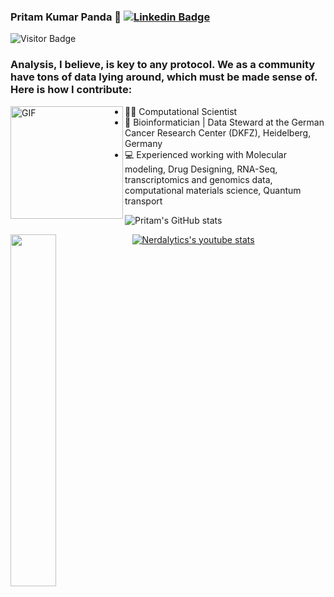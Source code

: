 ### Pritam Kumar Panda 🐼 [![Linkedin Badge](https://img.shields.io/badge/-blue?style=flat-square&logo=Linkedin&logoColor=white&link=https://www.linkedin.com/in/pritam-kumar-panda/)](https://www.linkedin.com/in/pritam-kumar-panda/) 
![Visitor Badge](https://visitor-badge.laobi.icu/badge?page_id=pritampanda15)

### Analysis, I believe, is key to any protocol. We as a community have tons of data lying around, which must be made sense of. Here is how I contribute: ###

<img align="left" alt="GIF" src="https://github.com/abhisheknaiidu/abhisheknaiidu/raw/master/code.gif?raw=true" height="180" style="max-width: 100%; display: inline-block;" data-target="animated-image.originalImage"> 

- 👨‍🔬 Computational Scientist
- 🔭 Bioinformatician | Data Steward at the German Cancer Research Center (DKFZ), Heidelberg, Germany
- 💻 Experienced working with Molecular modeling, Drug Designing, RNA-Seq, transcriptomics and genomics data, computational materials science, Quantum transport




![Pritam's GitHub stats](https://github-readme-stats.vercel.app/api?username=pritampanda15&show_icons=true&theme=radical)

<img align="left" width="38%" src="https://camo.githubusercontent.com/3aeed3fb1ba0dae143dd7a20f6ab8b1e178a6c986763305ba35fd8b2b1ffceee/68747470733a2f2f6769746875622d726561646d652d73746174732e76657263656c2e6170702f6170692f746f702d6c616e67732f3f757365726e616d653d6d75736b616e72616e69266c61796f75743d636f6d70616374267468656d653d746f6b796f6e69676874" data-canonical-src="https://github-readme-stats.vercel.app/api/top-langs/?username=pritampanda15;layout=compact&amp;theme=tokyonight" style="max-width: 100%;"> 

  
[![Nerdalytics's youtube stats](https://youtube-stats-card.vercel.app/api?channelid=UCUzX122_yansSytois8gZOA&theme=nightowl)](https://www.youtube.com/channel/UCUzX122_yansSytois8gZOA)    

